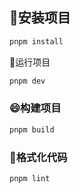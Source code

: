 
## 🐻安装项目

```sh
pnpm install
```

🚗运行项目

```sh
pnpm dev
```

### 😄构建项目

```sh
pnpm build
```

### 📱格式化代码

```sh
pnpm lint
```
